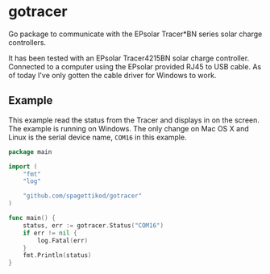 # gotracer
Go package to communicate with the EPsolar Tracer*BN series solar charge controllers.

It has been tested with an EPsolar Tracer4215BN solar charge controller. Connected to a
computer using the EPsolar provided RJ45 to USB cable. As of today I've only gotten the
cable driver for Windows to work.

## Example
This example read the status from the Tracer and displays in on the screen. The example
is running on Windows. The only change on Mac OS X and Linux is the serial device name,
`COM16` in this example.

```go
package main

import (
	"fmt"
	"log"

	"github.com/spagettikod/gotracer"
)

func main() {
	status, err := gotracer.Status("COM16")
	if err != nil {
		log.Fatal(err)
	}
	fmt.Println(status)
}
```
